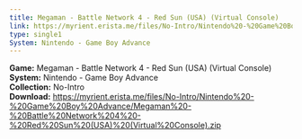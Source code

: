 ```yaml
---
title: Megaman - Battle Network 4 - Red Sun (USA) (Virtual Console)
link: https://myrient.erista.me/files/No-Intro/Nintendo%20-%20Game%20Boy%20Advance/Megaman%20-%20Battle%20Network%204%20-%20Red%20Sun%20(USA)%20(Virtual%20Console).zip
type: single1
System: Nintendo - Game Boy Advance
---
```

<b>Game:</b> Megaman - Battle Network 4 - Red Sun (USA) (Virtual Console)<br>
<b>System:</b> Nintendo - Game Boy Advance<br>
<b>Collection:</b> No-Intro<br>
<b>Download:</b> https://myrient.erista.me/files/No-Intro/Nintendo%20-%20Game%20Boy%20Advance/Megaman%20-%20Battle%20Network%204%20-%20Red%20Sun%20(USA)%20(Virtual%20Console).zip